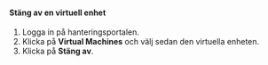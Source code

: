#### Stäng av en virtuell enhet
1. Logga in på hanteringsportalen.
2. Klicka på **Virtual Machines** och välj sedan den virtuella enheten.
3. Klicka på **Stäng av**.

<!--HONumber=Sep16_HO3-->


